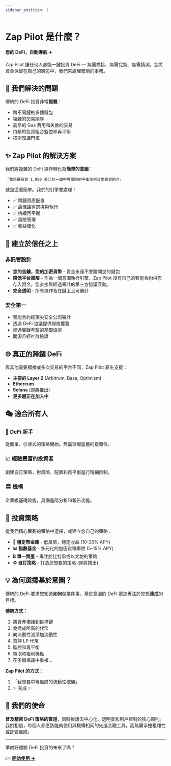 ```yaml
---
sidebar_position: 1
---
```


# Zap Pilot 是什麼？

**您的 DeFi，自動導航** ✈️

Zap Pilot 讓任何人都能一鍵投資 DeFi
— 無需橋接、無需兌換、無需猜測。您將資金保留在自己的錢包中，我們來處理繁瑣的事務。

## 🎯 我們解決的問題

傳統的 DeFi 投資非常**複雜**：

- 跨不同鏈的多個錢包
- 複雜的交易順序
- 高昂的 Gas 費用和失敗的交易
- 持續的投資組合監控和再平衡
- 技術知識門檻

## ✨ Zap Pilot 的解決方案

我們將複雜的 DeFi 操作轉化為**簡單的意圖**：

```
「我想要投資 1,000 美元於一個中等風險的平衡加密貨幣投資組合」
```

就是這麼簡單。我們的引擎會處理：

- ✅ 跨鏈資產配置
- ✅ 最佳路徑選擇與執行
- ✅ 持續再平衡
- ✅ 風險管理
- ✅ 收益優化

## 🔐 建立於信任之上

### 非託管設計

- **您的金鑰，您的加密貨幣** - 資金永遠不會離開您的錢包
- **降低平台風險** - 作為一個意圖執行引擎，Zap
  Pilot 沒有自己的智能合約供您存入資金。您直接與經過審計的第三方協議互動。
- **完全透明** - 所有操作皆在鏈上且可審計

### 安全第一

- 智能合約經頂尖安全公司審計
- 透過 DeFi 協議提供保險覆蓋
- 經過實戰考驗的基礎設施
- 開源且經社群驗證

## 🌐 真正的跨鏈 DeFi

與其他需要橋接或多次交易的平台不同，Zap Pilot 原生支援：

- **主要的 Layer 2** (Arbitrum, Base, Optimism)
- **Ethereum**
- **Solana** (即將推出)
- **更多鏈正在加入中**

## 🎭 適合所有人

### 🔰 **DeFi 新手**

從簡單、引導式的策略開始。無需理解底層的複雜性。

### 📈 **經驗豐富的投資者**

創建自訂策略，對風險、配置和再平衡進行精細控制。

### 🏛️ **機構**

企業級基礎設施，具備進階分析和報告功能。

## 🚀 投資策略

從我們精心策劃的策略中選擇，或建立您自己的策略：

- **🏦 穩定幣金庫** - 低風險，穩定收益 (10-25% APY)
- **📊 指數基金** - 多元化的加密貨幣曝險 (5-15% APY)
- **₿ 單一資產** - 專注於比特幣或以太坊的策略
- **⚙️ 自訂策略** - 打造您想要的策略 (即將推出)

## 💡 為何選擇基於意圖？

傳統的 DeFi 要求您知道**如何**做某件事。基於意圖的 DeFi 讓您專注於您想**達成**的目標。

**傳統方式：**

1. 將資產橋接到目標鏈
2. 兌換成所需的代幣
3. 向流動性池添加流動性
4. 質押 LP 代幣
5. 監控和再平衡
6. 領取和複利獎勵
7. 在多個協議中重複...

**Zap Pilot 的方式：**

1. 「我想要中等風險的流動性挖礦」
2. ✨ 完成 ✨

## 🎯 我們的使命

**普及精密 DeFi 策略的管道**，同時維護去中心化、透明度和用戶控制的核心原則。我們相信，每個人都應該能夠使用與機構相同的先進金融工具，而無需承擔複雜性或託管風險。

---

準備好體驗 DeFi 投資的未來了嗎？

👉 **[開始使用 →](./getting-started)**
